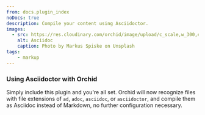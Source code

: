 ```yaml
---
from: docs.plugin_index
noDocs: true
description: Compile your content using Asciidoctor.
images:
  - src: https://res.cloudinary.com/orchid/image/upload/c_scale,w_300,e_blur:150/v1524973072/plugins/asciidoc.jpg
    alt: Asciidoc
    caption: Photo by Markus Spiske on Unsplash
tags:
    - markup
---
```


### Using Asciidoctor with Orchid

Simply include this plugin and you're all set. Orchid will now recognize files with file extensions of `ad`, `adoc`, 
`asciidoc`, or `asciidoctor`, and compile them as Asciidoc instead of Markdown, no further configuration necessary.